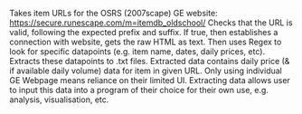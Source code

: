 Takes item URLs for the OSRS (2007scape) GE website: https://secure.runescape.com/m=itemdb_oldschool/
Checks that the URL is valid, following the expected prefix and suffix.
If true, then establishes a connection with website, gets the raw HTML as text.
Then uses Regex to look for specific datapoints (e.g. item name, dates, daily prices, etc).
Extracts these datapoints to .txt files.
Extracted data contains daily price (& if available daily volume) data for item in given URL.
Only using individual GE Webpage means reliance on their limited UI.
Extracting data allows user to input this data into a program of their choice for their own use, e.g. analysis, visualisation, etc.

